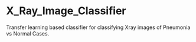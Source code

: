 # X_Ray_Image_Classifier
Transfer learning based classifier for classifying Xray images of Pneumonia vs Normal Cases.
